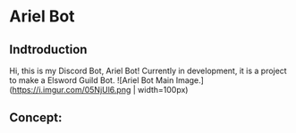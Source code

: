 # Ariel Bot

## Indtroduction
Hi, this is my Discord Bot, Ariel Bot! Currently in development, it is a project to make a Elsword Guild Bot.
![Ariel Bot Main Image.](https://i.imgur.com/05NjUl6.png | width=100px)

## Concept:
